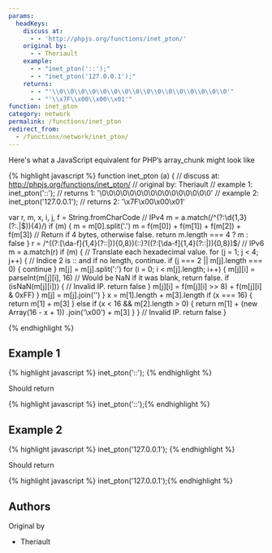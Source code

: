 ```yaml
---
params:
  headKeys:
    discuss at:
      - - 'http://phpjs.org/functions/inet_pton/'
    original by:
      - - Theriault
    example:
      - - "inet_pton('::');"
      - - "inet_pton('127.0.0.1');"
    returns:
      - - "'\\0\\0\\0\\0\\0\\0\\0\\0\\0\\0\\0\\0\\0\\0\\0\\0'"
      - - "'\\x7F\\x00\\x00\\x01'"
function: inet_pton
category: network
permalink: /functions/inet_pton
redirect_from:
  - /functions/network/inet_pton/
---
```


<!-- WARNING! This file is auto generated by `npm run web:inject`, do not edit by hand -->

Here's what a JavaScript equivalent for PHP’s array_chunk might look like

{% highlight javascript %}
function inet_pton (a) {
  //  discuss at: http://phpjs.org/functions/inet_pton/
  // original by: Theriault
  //   example 1: inet_pton('::');
  //   returns 1: '\0\0\0\0\0\0\0\0\0\0\0\0\0\0\0\0'
  //   example 2: inet_pton('127.0.0.1');
  //   returns 2: '\x7F\x00\x00\x01'

  var r, m, x, i, j, f = String.fromCharCode
  // IPv4
  m = a.match(/^(?:\d{1,3}(?:\.|$)){4}/)
  if (m) {
    m = m[0].split('.')
    m = f(m[0]) + f(m[1]) + f(m[2]) + f(m[3])
    // Return if 4 bytes, otherwise false.
    return m.length === 4 ? m : false
  }
  r = /^((?:[\da-f]{1,4}(?::|)){0,8})(::)?((?:[\da-f]{1,4}(?::|)){0,8})$/
  // IPv6
  m = a.match(r)
  if (m) {
    // Translate each hexadecimal value.
    for (j = 1; j < 4; j++) {
      // Indice 2 is :: and if no length, continue.
      if (j === 2 || m[j].length === 0) {
        continue
      }
      m[j] = m[j].split(':')
      for (i = 0; i < m[j].length; i++) {
        m[j][i] = parseInt(m[j][i], 16)
        // Would be NaN if it was blank, return false.
        if (isNaN(m[j][i])) {
          // Invalid IP.
          return false
        }
        m[j][i] = f(m[j][i] >> 8) + f(m[j][i] & 0xFF)
      }
      m[j] = m[j].join('')
    }
    x = m[1].length + m[3].length
    if (x === 16) {
      return m[1] + m[3]
    } else if (x < 16 && m[2].length > 0) {
      return m[1] + (new Array(16 - x + 1))
        .join('\x00') + m[3]
    }
  }
  // Invalid IP.
  return false
}

{% endhighlight %}

## Example 1

{% highlight javascript %}
inet_pton('::');
{% endhighlight %}

Should return

{% highlight javascript %}
inet_pton('::');{% endhighlight %}

## Example 2

{% highlight javascript %}
inet_pton('127.0.0.1');
{% endhighlight %}

Should return

{% highlight javascript %}
inet_pton('127.0.0.1');{% endhighlight %}


## Authors


Original by

- Theriault

